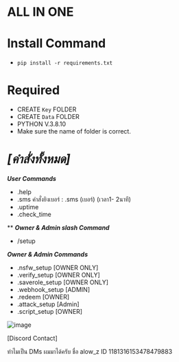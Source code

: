 # ALL IN ONE

# Install Command
- ```pip install -r requirements.txt```

# Required
- CREATE ```Key``` FOLDER
- CREATE ```Data``` FOLDER
- PYTHON V.3.8.10
- Make sure the name of folder is correct.

# **_[คำสั่งทั้งหมด]_**


**_User Commands_** 
- .help 
- .sms คำสั่งยิงเบอร์ : .sms (เบอร์) (เวลา1- 2นาที) 
- .uptime 
- .check_time 

** **_Owner & Admin slash Command_** 
- /setup

**_Owner & Admin Commands_** 
- .nsfw_setup [OWNER ONLY] 
- .verify_setup [OWNER ONLY] 
- .saverole_setup [OWNER ONLY] 
- .webhook_setup [ADMIN] 
- .redeem [OWNER] 
- .attack_setup [Admin]
- .script_setup [OWNER]

![image](https://github.com/4levy/apzq/assets/100963276/19e400c5-c78b-4081-a7f5-073b8109f97f)

[Discord Contact]
 
ทำไมเป็น DMs ผมมาได้ครับ ชื่อ alow_z ID 1181316153478479883
